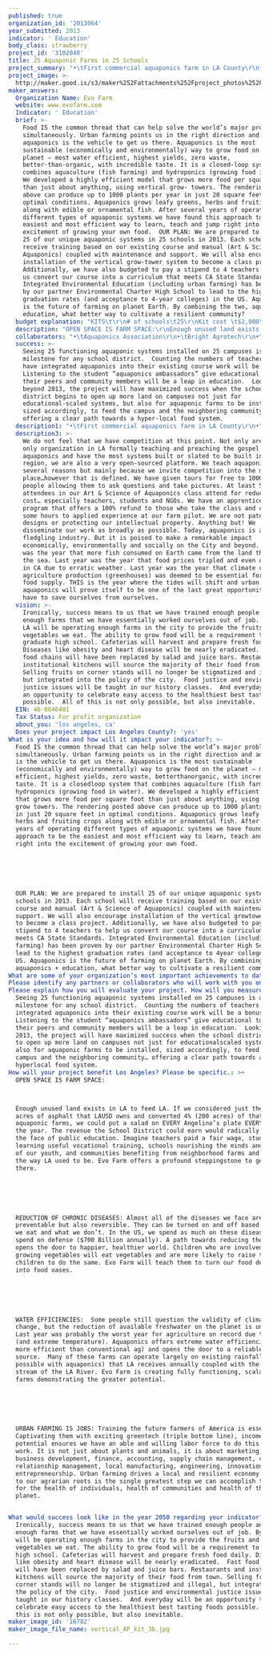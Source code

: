 ```yaml
---
published: true
organization_id: '2013064'
year_submitted: 2013
indicator: ' Education'
body_class: strawberry
project_id: '3102040'
title: 25 Aquaponic Farms in 25 Schools
project_summary: "•\tFirst commercial aquaponics farm in LA County\r\n•\tFirst aquaponic system at LAUSD ( http://vimeo.com/41029703)\r\n•\tFirst hyper-local, living produce, better-than-organic sold at SoCal Farmers market (LA Times- http://goo.gl/s3twp)\r\n•\tCreated the Art & Science of Aquaponics course- the first backyard/ DIY aquaponics class in SoCal (LA Times- http://goo.gl/mGmPQ)\r\n•\tConsultant on some of the largest aquaponics projects in CA (http://goo.gl/LE1Bu)\r\n•\tDesigner of the smallest, yet highest yielding per square foot, Aquaponics system… just about anywhere. (Dream Garden http://goo.gl/JG1Sv)\r\n•\tFree farm tours to 1000’s of visitors\r\n•\tCo-orchestrated the debut of aquaponics at the CA State Fair, reaching 500,000 visitors (Sacramento Bee http://goo.gl/0HuYp )\r\n•\tPresented AP @ the Seedstock Sustainable Agriculture Innovation Conference at UCLA Anderson School of Management (Seedstock)\r\n•\tCompletely open-source, share all our secrets and spread the gospel of AP to all\r\n•\tRe-introducing taste to living food (Edible Westside http://goo.gl/KydmV)\r\n"
project_image: >-
  http://maker.good.is/s3/maker%252Fattachments%252Fproject_photos%252Fimages%252F16782%252Fdisplay%252Fvertical_AP_kit_3b.jpg=c570x385
maker_answers:
  Organization Name: Evo Farm
  website: www.evofarm.com
  Indicator: ' Education'
  brief: >-
    Food IS the common thread that can help solve the world’s major problems
    simultaneously. Urban farming points us in the right direction and
    aquaponics is the vehicle to get us there. Aquaponics is the most
    sustainable (economically and environmentally) way to grow food on the
    planet – most water efficient, highest yields, zero waste,
    better-than-organic, with incredible taste. It is a closed-loop system that
    combines aquaculture (fish farming) and hydroponics (growing food in water).
    We developed a highly efficient model that grows more food per square foot
    than just about anything, using vertical grow- towers. The rendering posted
    above can produce up to 1000 plants per year in just 20 square feet in
    optimal conditions. Aquaponics grows leafy greens, herbs and fruiting crops
    along with edible or ornamental fish. After several years of operating
    different types of aquaponic systems we have found this approach to be the
    easiest and most efficient way to learn, teach and jump right into the
    excitement of growing your own food.  OUR PLAN: We are prepared to install
    25 of our unique aquaponic systems in 25 schools in 2013. Each school will
    receive training based on our existing course and manual (Art & Science of
    Aquaponics) coupled with maintenance and support. We will also encourage
    installation of the vertical grow-tower system to become a class project.
    Additionally, we have also budgeted to pay a stipend to 4 teachers to help
    us convert our course into a curriculum that meets CA State Standards.
    Integrated Environmental Education (including urban farming) has been proven
    by our partner Environmental Charter High School to lead to the highest
    graduation rates (and acceptance to 4-year colleges) in the US. Aquaponics
    is the future of farming on planet Earth. By combining the two, aquaponics +
    education, what better way to cultivate a resilient community? 
  budget explanation: "KITS\t\r\n# of schools\t25\r\nKit cost \t$2,000\r\nTotal kit cost\t$50,000\r\n\t\r\nInstallation\t\r\nHours \t8\r\nRate\t$15\r\nPer install\t$120\r\nTotal kit install\t$3,000\r\n\t\r\nTraining\t\r\nHrs per kit\t5\r\nRate per hr \t50\r\nTraining cost\t$6,250\r\n\t\r\nMaintenance\t\r\nMonthly fee per kit\t$50\r\nMaintenance\t$15,000\r\n\t\r\nManual\t\r\nCost per book\t$30\r\nManual\t$750\r\n\t\r\nCurriculum Design\t\r\nTeacher stipend \t$2,500\r\n# teachers \t4\r\nGraphic design\t$4,000\r\nCurriculum Design\t$14,000\r\n\t\r\nBenefits\t$10,925\r\n\t\r\nTOTAL Grant use\t$99,925"
  description: "OPEN SPACE IS FARM SPACE:\r\nEnough unused land exists in LA to feed LA. If we considered just the 5000 acres of asphalt that LAUSD owns and converted 4% (200 acres) of that to aquaponic farms, we could put a salad on EVERY Angelino’s plate EVERY day of the year. The revenue the School District could earn would radically change the face of public education. Imagine teachers paid a fair wage, students learning useful vocational training, schools nourishing the minds and bodies of our youth, and communities benefiting from neighborhood farms and schools – the way LA used to be. Evo Farm offers a profound stepping-stone to get us there. \r\n\r\nREDUCTION OF CHRONIC DISEASES: Almost all of the diseases we face are not only preventable but also reversible. They can be turned on and off based on what we eat and what we don’t. In the US, we spend as much on these diseases as we spend on defense ($700 Billion annually). A path towards reducing these costs opens the door to happier, healthier world. Children who are involved in growing vegetables will eat vegetables and are more likely to raise their children to do the same. Evo Farm will teach them to turn our food deserts into food oases. \r\n\r\nWATER EFFICIENCIES:  Some people still question the validity of climate change, but the reduction of available freshwater on the planet is undisputed. Last year was probably the worst year for agriculture on record due to drought (and extreme temperature). Aquaponics offers extreme water efficiencies (95% more efficient than conventional ag) and opens the door to a reliable food source.  Many of these farms can operate largely on existing rainfall (only possible with aquaponics) that LA receives annually coupled with the steady stream of the LA River. Evo Farm is creating fully functioning, scalable micro- farms demonstrating the greater potential. \r\n\r\nURBAN FARMING IS JOBS: Training the future farmers of America is essential. Captivating them with exciting green-tech (triple bottom line), income potential ensures we have an able and willing labor force to do this essential work. It is not just about plants and animals, it is about marketing, IT, business development, finance, accounting, supply chain management, customer relationship management, local manufacturing, engineering, innovation, and entrepreneurship. Urban farming drives a local and resilient economy. A return to our agrarian roots is the single greatest step we can accomplish to allow for the health of individuals, health of communities and health of the planet. \r\n"
  collaborators: "•\tAquaponics Association\r\n•\tBright Agrotech\r\n•\tBluelab\r\n•\tCalifornia Aquaculture Association\r\n•\tEarthflow Design Works\r\n•\tEnvironmental Charter High School\r\n•\tEnvironmental Charter Middle School\r\n•\tGrowing Experience \r\n•\tLA League of Arts\r\n•\tLos Angles Neighborhood Land Trust (Gardening Apprenticeship Program)\r\n•\tSocial Justice Learning Institute\r\n•\tThe Learning Garden\r\n•\tVenice High School\r\n•\tWarren Lane Elementary \r\n•\tWaters Wheel\r\n•\tWestchester Enriched Sciences Magnets\r\n"
  success: >-
    Seeing 25 functioning aquaponic systems installed on 25 campuses is a great
    milestone for any school district.  Counting the numbers of teachers who
    have integrated aquaponics into their existing course work will be a bonus. 
    Listening to the student “aquaponics ambassadors” give educational tours to
    their peers and community members will be a leap in education.  Looking
    beyond 2013, the project will have maximized success when the school
    district begins to open up more land on campuses not just for
    educational-scaled systems, but also for aquaponic farms to be installed,
    sized accordingly, to feed the campus and the neighboring community…
    offering a clear path towards a hyper-local food system. 
  description1: "•\tFirst commercial aquaponics farm in LA County\r\n•\tFirst aquaponic system at LAUSD ( http://vimeo.com/41029703)\r\n•\tFirst hyper-local, living produce, better-than-organic sold at SoCal Farmers market (LA Times- http://goo.gl/s3twp)\r\n•\tCreated the Art & Science of Aquaponics course- the first backyard/ DIY aquaponics class in SoCal (LA Times- http://goo.gl/mGmPQ)\r\n•\tConsultant on some of the largest aquaponics projects in CA (http://goo.gl/LE1Bu)\r\n•\tDesigner of the smallest, yet highest yielding per square foot, Aquaponics system… just about anywhere. (Dream Garden http://goo.gl/JG1Sv)\r\n•\tFree farm tours to 1000’s of visitors\r\n•\tCo-orchestrated the debut of aquaponics at the CA State Fair, reaching 500,000 visitors (Sacramento Bee http://goo.gl/0HuYp )\r\n•\tPresented AP @ the Seedstock Sustainable Agriculture Innovation Conference at UCLA Anderson School of Management (Seedstock)\r\n•\tCompletely open-source, share all our secrets and spread the gospel of AP to all\r\n•\tRe-introducing taste to living food (Edible Westside http://goo.gl/KydmV)\r\n"
  description3: >-
    We do not feel that we have competition at this point. Not only are we the
    only organization in LA formally teaching and preaching the gospel of
    aquaponics and have the most systems built or slated to be built in the
    region, we are also a very open-sourced platform. We teach aquaponics for
    several reasons but mainly because we invite competition into the market
    place…however that is defined. We have given tours for free to 1000’s of
    people allowing them to ask questions and take pictures. At least 50% of the
    attendees in our Art & Science of Aquaponics class attend for reduced or no
    cost… especially teachers, students and NGOs. We have an apprenticeship
    program that offers a 100% refund to those who take the class and commit
    some hours to applied experience at our farm pilot. We are not patenting our
    designs or protecting our intellectual property. Anything but! We
    disseminate our work as broadly as possible. Today, aquaponics is a
    fledgling industry. But it is poised to make a remarkable impact
    economically, environmentally and socially on the City and beyond. Last year
    was the year that more fish consumed on Earth came from the land than from
    the sea. Last year was the year that food prices tripled and even quadrupled
    in CA due to erratic weather. Last year was the year that climate controlled
    agriculture production (greenhouses) was deemed to be essential for a stable
    food supply. THIS is the year where the tides will shift and urban
    aquaponics will prove itself to be one of the last great opportunities we
    have to save ourselves from ourselves.  
  vision: >-
    Ironically, success means to us that we have trained enough people and built
    enough farms that we have essentially worked ourselves out of job. By then,
    LA will be operating enough farms in the city to provide the fruits and
    vegetables we eat. The ability to grow food will be a requirement to
    graduate high school. Cafeterias will harvest and prepare fresh food daily.
    Diseases like obesity and heart disease will be nearly eradicated.  Fast
    food chains will have been replaced by salad and juice bars. Restaurants and
    institutional kitchens will source the majority of their food from town.
    Selling fruits on corner stands will no longer be stigmatized and illegal,
    but integrated into the policy of the city.  Food justice and environmental
    justice issues will be taught in our history classes.  And everyday will be
    an opportunity to celebrate easy access to the healthiest best tasting foods
    possible.  All of this is not only possible, but also inevitable.  
  EIN: 46-0846401
  Tax Status: For profit organization
  about_you: 'los angeles, ca'
  Does your project impact Los Angeles County?: 'yes'
What is your idea and how will it impact your indicator?: >-
  Food IS the common thread that can help solve the world’s major problems
  simultaneously. Urban farming points us in the right direction and aquaponics
  is the vehicle to get us there. Aquaponics is the most sustainable
  (economically and environmentally) way to grow food on the planet — most water
  efficient, highest yields, zero waste, betterthanorganic, with incredible
  taste. It is a closedloop system that combines aquaculture (fish farming) and
  hydroponics (growing food in water). We developed a highly efficient model
  that grows more food per square foot than just about anything, using vertical
  grow towers. The rendering posted above can produce up to 1000 plants per year
  in just 20 square feet in optimal conditions. Aquaponics grows leafy greens,
  herbs and fruiting crops along with edible or ornamental fish. After several
  years of operating different types of aquaponic systems we have found this
  approach to be the easiest and most efficient way to learn, teach and jump
  right into the excitement of growing your own food.  






  OUR PLAN: We are prepared to install 25 of our unique aquaponic systems in 25
  schools in 2013. Each school will receive training based on our existing
  course and manual (Art & Science of Aquaponics) coupled with maintenance and
  support. We will also encourage installation of the vertical growtower system
  to become a class project. Additionally, we have also budgeted to pay a
  stipend to 4 teachers to help us convert our course into a curriculum that
  meets CA State Standards. Integrated Environmental Education (including urban
  farming) has been proven by our partner Environmental Charter High School to
  lead to the highest graduation rates (and acceptance to 4year colleges) in the
  US. Aquaponics is the future of farming on planet Earth. By combining the two,
  aquaponics + education, what better way to cultivate a resilient community? 
What are some of your organization’s most important achievements to date?: "*\tFirst commercial aquaponics farm in LA County (LA Times http://goo.gl/xmTck)\n\n\n*\tFirst aquaponic system at LAUSD ( http://vimeo.com/41029703)\n\n\n*\tFirst hyperlocal, living produce, betterthanorganic sold at SoCal Farmers market (LA Times http://goo.gl/s3twp)\n\n\n*\tCreated the Art & Science of Aquaponics course the first backyard/ DIY aquaponics class in SoCal (LA Times http://goo.gl/mGmPQ)\n\n\n*\tConsultant on some of the largest aquaponics projects in CA (http://goo.gl/LE1Bu)\n\n\n*\tDesigner of the smallest, yet highest yielding per square foot, Aquaponics system… just about anywhere. (Dream Garden http://goo.gl/JG1Sv)\n\n\n*\tFree farm tours to 1000’s of visitors\n\n\n*\tCoorchestrated the debut of aquaponics at the CA State Fair, reaching 500,000 visitors (Sacramento Bee http://goo.gl/0HuYp )\n\n\n*\tPresented AP @ the Seedstock Sustainable Agriculture Innovation Conference at UCLA Anderson School of Management (Seedstock)\n\n\n*\tCompletely opensource, share all our secrets and spread the gospel of AP to all\n\n\n*\tReintroducing taste to living food (Edible Westside http://goo.gl/KydmV)"
Please identify any partners or collaborators who will work with you on this project.: "*\tAquaponics Association\n\n\n*\tBright Agrotech\n\n\n*\tBluelab\n\n\n*\tCalifornia Aquaculture Association\n\n\n*\tEarthflow Design Works\n\n\n*\tEnvironmental Charter High School\n\n\n*\tEnvironmental Charter Middle School\n\n\n*\tGrowing Experience \n\n\n*\tLA League of Arts\n\n\n*\tLos Angles Neighborhood Land Trust (Gardening Apprenticeship Program)\n\n\n*\tSocial Justice Learning Institute\n\n\n*\tThe Learning Garden\n\n\n*\tVenice High School\n\n\n*\tWarren Lane Elementary \n\n\n*\tWaters Wheel\n\n\n*\tWestchester Enriched Sciences Magnets\n\n\n"
Please explain how you will evaluate your project. How will you measure success?: >-
  Seeing 25 functioning aquaponic systems installed on 25 campuses is a great
  milestone for any school district.  Counting the numbers of teachers who have
  integrated aquaponics into their existing course work will be a bonus. 
  Listening to the student “aquaponics ambassadors” give educational tours to
  their peers and community members will be a leap in education.  Looking beyond
  2013, the project will have maximized success when the school district begins
  to open up more land on campuses not just for educationalscaled systems, but
  also for aquaponic farms to be installed, sized accordingly, to feed the
  campus and the neighboring community… offering a clear path towards a
  hyperlocal food system. 
How will your project benefit Los Angeles? Please be specific.: >+
  OPEN SPACE IS FARM SPACE:



  Enough unused land exists in LA to feed LA. If we considered just the 5000
  acres of asphalt that LAUSD owns and converted 4% (200 acres) of that to
  aquaponic farms, we could put a salad on EVERY Angelino’s plate EVERY day of
  the year. The revenue the School District could earn would radically change
  the face of public education. Imagine teachers paid a fair wage, students
  learning useful vocational training, schools nourishing the minds and bodies
  of our youth, and communities benefiting from neighborhood farms and schools —
  the way LA used to be. Evo Farm offers a profound steppingstone to get us
  there. 






  REDUCTION OF CHRONIC DISEASES: Almost all of the diseases we face are not only
  preventable but also reversible. They can be turned on and off based on what
  we eat and what we don’t. In the US, we spend as much on these diseases as we
  spend on defense ($700 Billion annually). A path towards reducing these costs
  opens the door to happier, healthier world. Children who are involved in
  growing vegetables will eat vegetables and are more likely to raise their
  children to do the same. Evo Farm will teach them to turn our food deserts
  into food oases. 






  WATER EFFICIENCIES:  Some people still question the validity of climate
  change, but the reduction of available freshwater on the planet is undisputed.
  Last year was probably the worst year for agriculture on record due to drought
  (and extreme temperature). Aquaponics offers extreme water efficiencies (95%
  more efficient than conventional ag) and opens the door to a reliable food
  source.  Many of these farms can operate largely on existing rainfall (only
  possible with aquaponics) that LA receives annually coupled with the steady
  stream of the LA River. Evo Farm is creating fully functioning, scalable micro
  farms demonstrating the greater potential. 






  URBAN FARMING IS JOBS: Training the future farmers of America is essential.
  Captivating them with exciting greentech (triple bottom line), income
  potential ensures we have an able and willing labor force to do this essential
  work. It is not just about plants and animals, it is about marketing, IT,
  business development, finance, accounting, supply chain management, customer
  relationship management, local manufacturing, engineering, innovation, and
  entrepreneurship. Urban farming drives a local and resilient economy. A return
  to our agrarian roots is the single greatest step we can accomplish to allow
  for the health of individuals, health of communities and health of the
  planet. 


What would success look like in the year 2050 regarding your indicator?: >-
  Ironically, success means to us that we have trained enough people and built
  enough farms that we have essentially worked ourselves out of job. By then, LA
  will be operating enough farms in the city to provide the fruits and
  vegetables we eat. The ability to grow food will be a requirement to graduate
  high school. Cafeterias will harvest and prepare fresh food daily. Diseases
  like obesity and heart disease will be nearly eradicated.  Fast food chains
  will have been replaced by salad and juice bars. Restaurants and institutional
  kitchens will source the majority of their food from town. Selling fruits on
  corner stands will no longer be stigmatized and illegal, but integrated into
  the policy of the city.  Food justice and environmental justice issues will be
  taught in our history classes.  And everyday will be an opportunity to
  celebrate easy access to the healthiest best tasting foods possible.  All of
  this is not only possible, but also inevitable.  
maker_image_id: '16782'
maker_image_file_name: vertical_AP_kit_3b.jpg

---
```

